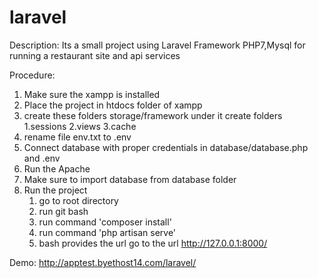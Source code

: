 # laravel


Description: Its a small project using Laravel Framework PHP7,Mysql for running a restaurant site and api services

Procedure:
1. Make sure the xampp is installed
2. Place the project in htdocs folder of xampp
3. create these folders storage/framework under it create folders
      1.sessions
      2.views
      3.cache
4. rename file env.txt to .env
5. Connect database with proper credentials in database/database.php and .env
3. Run the Apache
4. Make sure to import database from database folder
6. Run the project
     1. go to root directory
     2. run git bash
     3. run command 'composer install'
     4. run command 'php artisan serve'
     5. bash provides the url go to the url http://127.0.0.1:8000/
    

Demo: http://apptest.byethost14.com/laravel/
